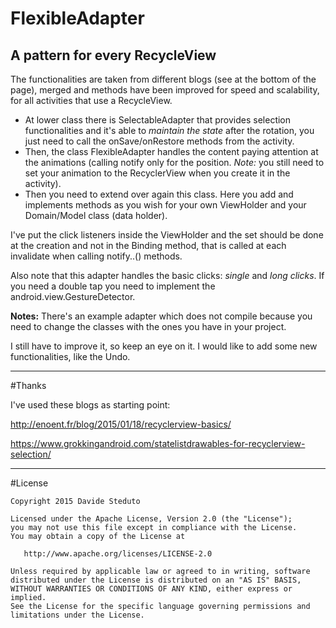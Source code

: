 # FlexibleAdapter
## A pattern for every RecycleView

The functionalities are taken from different blogs (see at the bottom of the page), merged and methods have been improved for speed and scalability, for all activities that use a RecycleView.

* At lower class there is SelectableAdapter that provides selection functionalities and it's able to _maintain the state_ after the rotation, you just need to call the onSave/onRestore methods from the activity.
* Then, the class FlexibleAdapter handles the content paying attention at the animations (calling notify only for the position. _Note:_ you still need to set your animation to the RecyclerView when you create it in the activity).
* Then you need to extend over again this class. Here you add and implements methods as you wish for your own ViewHolder and your Domain/Model class (data holder).

I've put the click listeners inside the ViewHolder and the set should be done at the creation and not in the Binding method, that is called at each invalidate when calling notify..() methods.

Also note that this adapter handles the basic clicks: _single_ and _long clicks_. If you need a double tap you need to implement the android.view.GestureDetector.


**Notes:**
There's an example adapter which does not compile because you need to change the classes with the ones you have in your project.


I still have to improve it, so keep an eye on it.
I would like to add some new functionalities, like the Undo.



***
#Thanks

I've used these blogs as starting point:

http://enoent.fr/blog/2015/01/18/recyclerview-basics/

https://www.grokkingandroid.com/statelistdrawables-for-recyclerview-selection/

***
#License

    Copyright 2015 Davide Steduto

    Licensed under the Apache License, Version 2.0 (the "License");
    you may not use this file except in compliance with the License.
    You may obtain a copy of the License at

       http://www.apache.org/licenses/LICENSE-2.0

    Unless required by applicable law or agreed to in writing, software
    distributed under the License is distributed on an "AS IS" BASIS,
    WITHOUT WARRANTIES OR CONDITIONS OF ANY KIND, either express or implied.
    See the License for the specific language governing permissions and
    limitations under the License.
